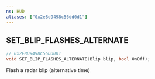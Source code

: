 ```yaml
---
ns: HUD
aliases: ["0x2e8d9498c56dd0d1"]
---
```

## SET_BLIP_FLASHES_ALTERNATE

```c
// 0x2E8D9498C56DD0D1
void SET_BLIP_FLASHES_ALTERNATE(Blip blip, bool OnOff);
```

Flash a radar blip (alternative time)

